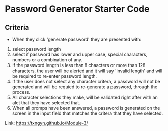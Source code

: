 # Password Generator Starter Code

## Criteria 
- When they click 'generate password' they are presented with:
1. select password length
2. select if password has lower and upper case, special characters, numbers or a combination of any.
3. If the password length is less than 8 chaacters or more than 128 characters, the user will be alerted and it will say 'invalid length' and will be required to re-enter password length.
4. If the user does not select any character critera, a password will not be generated and will be requied to re-generate a password, through the process.
5. All character selections they make, will be validated right after with an alet that they have selected that.
6. When all promps have been answered, a password is generated on the screen in the input field that matches the critera that they have selected.

Link: https://txngyn.github.io/Module-3/

